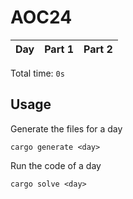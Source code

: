 # AOC24

| Day | Part 1 | Part 2 |
| :---: | :---: | :---:  |

Total time: `0s`

## Usage
Generate the files for a day
```
cargo generate <day>
```

Run the code of a day
```
cargo solve <day>
```

